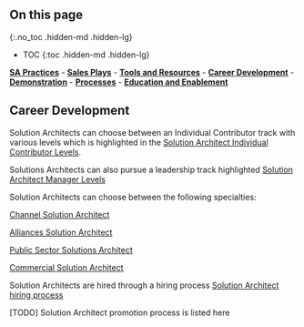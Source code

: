 ## On this page
{:.no_toc .hidden-md .hidden-lg}

- TOC
{:toc .hidden-md .hidden-lg}

[**SA Practices**](/handbook/customer-success/solutions-architects/sa-practices) - [**Sales Plays**](/handbook/customer-success/solutions-architects/sales-plays) - [**Tools and Resources**](/handbook/customer-success/solutions-architects/tools-and-resources) - [**Career Development**](/handbook/customer-success/solutions-architects/career-development) - [**Demonstration**](/handbook/customer-success/solutions-architects/demonstrations) - [**Processes**](/handbook/customer-success/solutions-architects/processes) - [**Education and Enablement**](/handbook/customer-success/education-enablement)

## Career Development

Solution Architects can choose between an Individual Contributor track with various levels which is highlighted in the [Solution Architect Individual Contributor Levels](https://about.gitlab.com/job-families/sales/solutions-architect/#solutions-architect).

Solutions Architects can also pursue a leadership track highlighted [Solution Architect Manager Levels](https://about.gitlab.com/job-families/sales/solutions-architect/#manager-solutions-architects)

Solution Architects can choose between the following specialties:

[Channel Solution Architect](https://about.gitlab.com/job-families/sales/solutions-architect/#channel-solution-architect)

[Alliances Solution Architect](https://about.gitlab.com/job-families/sales/solutions-architect/#alliances-solution-architect)

[Public Sector Solutions Architect](https://about.gitlab.com/job-families/sales/solutions-architect/#public-sector-solutions-architect)

[Commercial Solution Architect](https://about.gitlab.com/job-families/sales/solutions-architect/#commercial-solutions-architect)

Solution Architects are hired through a hiring process [Solution Architect hiring process](https://about.gitlab.com/job-families/sales/solutions-architect/#hiring-process)

[TODO] Solution Architect promotion process is listed here